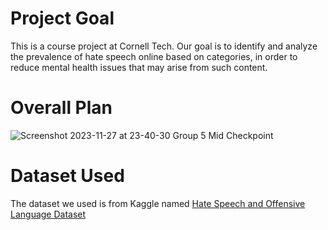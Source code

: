 # Project Goal
This is a course project at Cornell Tech. Our goal is to identify and analyze the prevalence of hate speech online based on categories, in order to reduce mental health issues that may arise from such content.

# Overall Plan
![Screenshot 2023-11-27 at 23-40-30 Group 5 Mid Checkpoint](https://github.com/Wei-Hsi/AI4health/assets/74042630/62102ad9-ab59-4bb9-a480-972e8b44caad)

# Dataset Used
The dataset we used is from Kaggle named [Hate Speech and Offensive Language Dataset](https://www.kaggle.com/datasets/mrmorj/hate-speech-and-offensive-language-dataset/)
